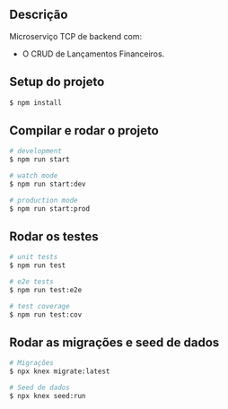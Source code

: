 ## Descrição

Microserviço TCP de backend com:
- O CRUD de Lançamentos Financeiros.

## Setup do projeto

```bash
$ npm install
```

## Compilar e rodar o projeto

```bash
# development
$ npm run start

# watch mode
$ npm run start:dev

# production mode
$ npm run start:prod
```

## Rodar os testes

```bash
# unit tests
$ npm run test

# e2e tests
$ npm run test:e2e

# test coverage
$ npm run test:cov
```

## Rodar as migrações e seed de dados

```bash
# Migrações
$ npx knex migrate:latest

# Seed de dados
$ npx knex seed:run
```
